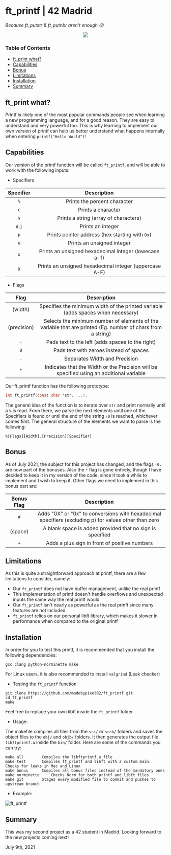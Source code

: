 # ft_printf | 42 Madrid

*Because ft_putstr & ft_putnbr aren't enough :stuck_out_tongue_winking_eye:*

<div align="center">
  <img src=https://user-images.githubusercontent.com/40824677/149224740-dbaff244-68d7-4907-bb38-3f6e6b934655.png />
</div>

### Table of Contents

* [ft_print what?](#ft_print-what)
* [Capabilities](#capabilities)
* [Bonus](#bonus)
* [Limitations](#limitations)
* [Installation](#installation)
* [Summary](#summary)

## ft_print what?
Printf is likely one of the most popular commands people see when learning a new programming language, and for a good reason. They are easy to understand and very powerful too. This is why learning to implement our own version of printf can help us better understand what happens internally when entering ``printf("Hello World")``!

## Capabilities
Our version of the printf function will be called ``ft_printf``, and will be able to work with the following inputs:


* Specifiers

| Specifier | Description |
| :-------: | :---------: |
| ``%`` | Prints the percent character |
| ``c`` | Prints a character |
| ``s`` | Prints a string (array of characters) |
| ``d``,``i`` | Prints an integer |
| ``p`` | Prints pointer address (hex starting with ``0x``) |
| ``u`` | Prints an unsigned integer |
| ``x`` | Prints an unsigned hexadecimal integer (lowecase a-f) |
| ``X`` | Prints an unsigned hexadecimal integer (uppercase A-F) |

* Flags

| Flag | Description |
| :--: | :---------: |
| (width) | Specifies the minimum width of the printed variable (adds spaces when necessary) |
| (precision) | Selects the minimum number of elements of the variable that are printed (Eg. number of chars from a string) |
| ``-`` | Pads text to the left (adds spaces to the right) |
| ``0`` | Pads text with zeroes instead of spaces |
| ``.`` | Separates Width and Precision |
| ``*`` | Indicates that the Width or the Precision will be specified using an additional variable |

Our ft_printf function has the following prototype:
```C
int ft_printf(const char *str, ...);
```

The general idea of the function is to iterate over ``str`` and print normally until a ``%`` is read. From there, we parse the next elements until one of the Specifiers is found or until the end of the string ``\0`` is reached, whichever comes first. The general structure of the elements we want to parse is the following:

```
%[Flags][Width].[Precision][Specifier]
```

## Bonus
As of July 2021, the subject for this project has changed, and the flags ``-0.`` are now part of the bonuses. Also the ``*`` flag is gone entirely, though I have decided to keep it in my version of the code, since it took a while to implement and I wish to keep it. Other flags we need to implement in this bonus part are:

| Bonus Flag | Description |
| :--------: | :---------: |
| ``#`` | Adds "0X" or "0x" to conversions with hexadecimal specifiers (excluding p) for values other than zero |
| (space) |A blank space is added provided that no sign is specified |
| ``+`` | Adds a plus sign in front of positive numbers |

## Limitations

As this is quite a straightforward approach at printf, there are a few limitations to consider, namely:

* Our ``ft_printf`` does not have buffer management, unlike the real printf
* This implementation of printf doesn't handle overflows and unexpected inputs the same way the real printf would
* Our ``ft_printf`` isn't nearly as powerful as the real prinft since many features are not included
* ``ft_printf`` relies on our personal libft library, which makes it slower in performance when compared to the original printf

## Installation

In order for you to test this printf, it is recommended that you install the following dependencies:

```shell
gcc clang python-norminette make
```
For Linux users, it is also recommended to install ``valgrind`` (Leak checker)

* Testing the ``ft_printf`` function
```shell
git clone https://github.com/madebypixel02/ft_printf.git
cd ft_printf
make
```
Feel free to replace your own libft inside the ``ft_printf`` folder


* Usage:

The makefile compiles all files from the ``src/`` or ``srcb/`` folders and saves the object files to the ``obj/`` and ``objb/`` folders. It then generates the output file ``libftprintf.a`` inside the ``bin/`` folder. Here are some of the commands you can try:

```
make all		Compiles the libftprintf.a file
make test		Compiles ft_printf and libft with a custom main. Checks for leaks in Mac and Linux
make bonus		Compiles all bonus files instead of the mandatory ones
make norminette		Checks Norm for both printf and libft files	
make git		Stages every modified file to commit and pushes to upstream branch
```

* Example:

![ft_printf](https://user-images.githubusercontent.com/40824677/146548168-c5f4142c-b174-44fe-9c20-11f113bd746d.gif)

## Summary

This was my second project as a 42 student in Madrid. Looking forward to the new projects coming next!

July 9th, 2021
